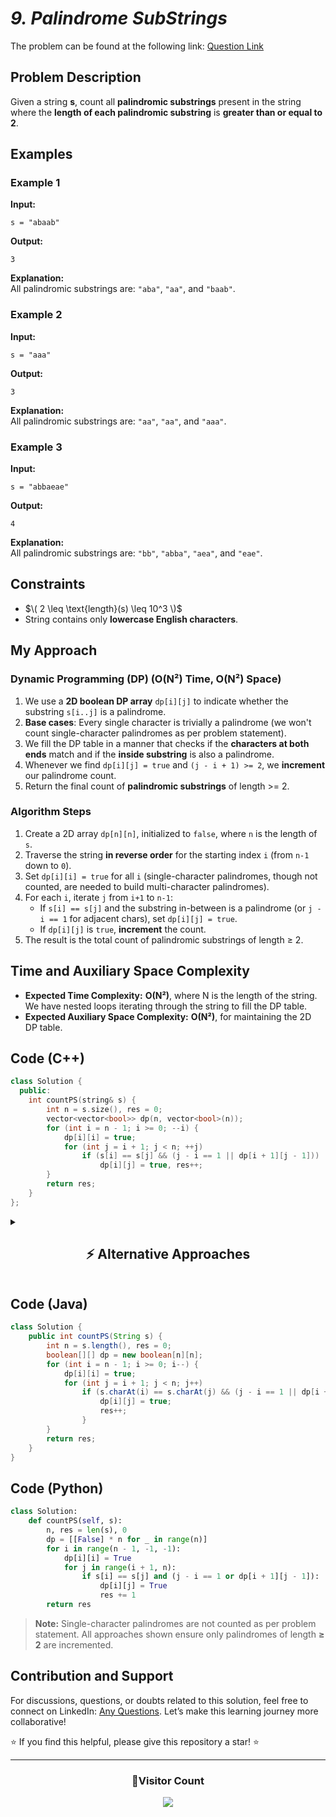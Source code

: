 # _9. Palindrome SubStrings_

The problem can be found at the following link: [Question Link](https://www.geeksforgeeks.org/problems/count-palindrome-sub-strings-of-a-string0652/1)

## **Problem Description**

Given a string **s**, count all **palindromic substrings** present in the string where the **length of each palindromic substring** is **greater than or equal to 2**.

## **Examples**

### **Example 1**

**Input:**

```
s = "abaab"
```

**Output:**

```
3
```

**Explanation:**  
All palindromic substrings are: `"aba"`, `"aa"`, and `"baab"`.

### **Example 2**

**Input:**

```
s = "aaa"
```

**Output:**

```
3
```

**Explanation:**  
All palindromic substrings are: `"aa"`, `"aa"`, and `"aaa"`.

### **Example 3**

**Input:**

```
s = "abbaeae"
```

**Output:**

```
4
```

**Explanation:**  
All palindromic substrings are: `"bb"`, `"abba"`, `"aea"`, and `"eae"`.

## **Constraints**

- $\( 2 \leq \text{length}(s) \leq 10^3 \)$
- String contains only **lowercase English characters**.

## **My Approach**

### **Dynamic Programming (DP) (O(N²) Time, O(N²) Space)**

1. We use a **2D boolean DP array** `dp[i][j]` to indicate whether the substring `s[i..j]` is a palindrome.
2. **Base cases**: Every single character is trivially a palindrome (we won't count single-character palindromes as per problem statement).
3. We fill the DP table in a manner that checks if the **characters at both ends** match and if the **inside substring** is also a palindrome.
4. Whenever we find `dp[i][j] = true` and `(j - i + 1) >= 2`, we **increment** our palindrome count.
5. Return the final count of **palindromic substrings** of length >= 2.

### **Algorithm Steps**

1. Create a 2D array `dp[n][n]`, initialized to `false`, where `n` is the length of `s`.
2. Traverse the string **in reverse order** for the starting index `i` (from `n-1` down to `0`).
3. Set `dp[i][i] = true` for all `i` (single-character palindromes, though not counted, are needed to build multi-character palindromes).
4. For each `i`, iterate `j` from `i+1` to `n-1`:
   - If `s[i] == s[j]` and the substring in-between is a palindrome (or `j - i == 1` for adjacent chars), set `dp[i][j] = true`.
   - If `dp[i][j]` is `true`, **increment** the count.
5. The result is the total count of palindromic substrings of length ≥ 2.

## **Time and Auxiliary Space Complexity**

- **Expected Time Complexity:** **O(N²)**, where N is the length of the string. We have nested loops iterating through the string to fill the DP table.
- **Expected Auxiliary Space Complexity:** **O(N²)**, for maintaining the 2D DP table.

## **Code (C++)**

```cpp
class Solution {
  public:
    int countPS(string& s) {
        int n = s.size(), res = 0;
        vector<vector<bool>> dp(n, vector<bool>(n));
        for (int i = n - 1; i >= 0; --i) {
            dp[i][i] = true;
            for (int j = i + 1; j < n; ++j)
                if (s[i] == s[j] && (j - i == 1 || dp[i + 1][j - 1]))
                    dp[i][j] = true, res++;
        }
        return res;
    }
};
```

<details>
  <summary><h2 align="center">⚡ Alternative Approaches</h2></summary>

## **1️⃣ Expand Around Center (O(N²) Time, O(1) Space)**

**Idea:**

- Treat each index (and index gap) as a potential palindrome center.
- Expand outward while the characters match.
- Count palindromic substrings of length ≥ 2.

```cpp
class Solution {
public:
    int countPS(string& s) {
        int n = s.size(), res = 0;
        for (int i = 0; i < n; ++i) {
            for (int l = i, r = i; l >= 0 && r < n && s[l] == s[r]; --l, ++r) res++;
            for (int l = i, r = i + 1; l >= 0 && r < n && s[l] == s[r]; --l, ++r) res++;
        }
        return res - n;
    }
};
```

🔹 **No extra space needed**  
🔹 **Simple to implement**

## **Code (Java)**

```java
class Solution {
    public int countPS(String s) {
        int n = s.length(), res = 0;
        for (int i = 0; i < n; i++) {
            for (int l = i, r = i; l >= 0 && r < n && s.charAt(l) == s.charAt(r); l--, r++) res++;
            for (int l = i, r = i + 1; l >= 0 && r < n && s.charAt(l) == s.charAt(r); l--, r++) res++;
        }
        return res - n;
    }
}
```

## **Code (Python)**

```python
class Solution:
    def countPS(self, s):
        n, res = len(s), 0
        for i in range(n):
            l, r = i, i
            while l >= 0 and r < n and s[l] == s[r]: res += 1; l -= 1; r += 1
            l, r = i, i + 1
            while l >= 0 and r < n and s[l] == s[r]: res += 1; l -= 1; r += 1
        return res - n
```

## **2️⃣ Manacher’s Algorithm (O(N) Time, O(N) Space)**

**Idea:**

- Transform string into a format with separators (e.g., `#a#b#a#b#`).
- Use Manacher’s algorithm to find palindromes in `O(N)`.
- Count palindromes of length ≥ 2 from the computed radius array.

```cpp
class Solution {
public:
    int countPS(string s) {
        string t = "#";
        for (char c : s) t += c + string("#");
        int n = t.size(), res = 0;
        vector<int> p(n, 0);
        int c = 0, r = 0;

        for (int i = 1; i < n - 1; i++) {
            int mirr = 2 * c - i;
            if (i < r) p[i] = min(r - i, p[mirr]);

            while (i + p[i] + 1 < n && i - p[i] - 1 >= 0 && t[i + p[i] + 1] == t[i - p[i] - 1])
                p[i]++;

            if (i + p[i] > r) {
                c = i;
                r = i + p[i];
            }

            res += (p[i] / 2);
        }

        return res;
    }
};
```

🔹 **Fastest for large `N`**  
🔹 **Trickier to implement**

## **📊 Comparison of Approaches**

| **Approach**                 | ⏱️ **Time Complexity** | 🗂️ **Space Complexity** | ✅ **Pros**                           | ⚠️ **Cons**               |
| ---------------------------- | ---------------------- | ----------------------- | ------------------------------------- | ------------------------- |
| **Dynamic Programming (DP)** | 🟡 O(N²)               | 🟡 O(N²)                | Reliable and efficient for mid-size N | Requires 2D DP table      |
| **Expand Around Center**     | 🟡 O(N²)               | 🟢 O(1)                 | Simple and space-efficient            | Slower for very large `N` |
| **Manacher’s Algorithm**     | 🟢 O(N)                | 🟡 O(N)                 | Fastest for `N > 10⁵`                 | Complex to implement      |

## 💡 **Best Choice?**

- ✅ **For simplicity:** Use **Expand Around Center**.
- ✅ **For optimal runtime on large inputs:** Use **Manacher’s Algorithm**.
- ✅ **For learning DP concepts:** Use the **Dynamic Programming** approach.

</details>

## **Code (Java)**

```java
class Solution {
    public int countPS(String s) {
        int n = s.length(), res = 0;
        boolean[][] dp = new boolean[n][n];
        for (int i = n - 1; i >= 0; i--) {
            dp[i][i] = true;
            for (int j = i + 1; j < n; j++)
                if (s.charAt(i) == s.charAt(j) && (j - i == 1 || dp[i + 1][j - 1])) {
                    dp[i][j] = true;
                    res++;
                }
        }
        return res;
    }
}
```

## **Code (Python)**

```python
class Solution:
    def countPS(self, s):
        n, res = len(s), 0
        dp = [[False] * n for _ in range(n)]
        for i in range(n - 1, -1, -1):
            dp[i][i] = True
            for j in range(i + 1, n):
                if s[i] == s[j] and (j - i == 1 or dp[i + 1][j - 1]):
                    dp[i][j] = True
                    res += 1
        return res
```

> **Note:** Single-character palindromes are not counted as per problem statement. All approaches shown ensure only palindromes of length **≥ 2** are incremented.

## **Contribution and Support**

For discussions, questions, or doubts related to this solution, feel free to connect on LinkedIn: [Any Questions](https://www.linkedin.com/in/patel-hetkumar-sandipbhai-8b110525a/). Let’s make this learning journey more collaborative!

⭐ If you find this helpful, please give this repository a star! ⭐

---

<div align="center">
  <h3><b>📍Visitor Count</b></h3>
</div>

<p align="center">
  <img src="https://profile-counter.glitch.me/Hunterdii/count.svg" />
</p>
